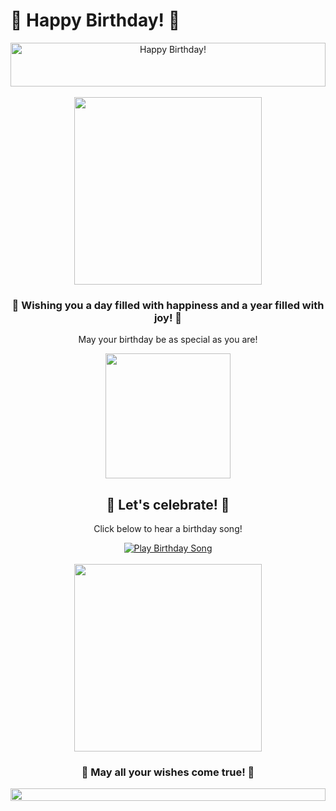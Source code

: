 # 🎉 Happy Birthday! 🎂

<div align="center">
  <img src="https://raw.githubusercontent.com/DenverCoder1/readme-typing-svg/main/src/animation.svg" width="100%" height="70" align="center" alt="Happy Birthday!" />
  
  <br/>
  <br/>
  
  <img src="https://media.giphy.com/media/SwImQhtiNA7io/giphy.gif" width="300" height="300" />
  
  <h3>🎊 Wishing you a day filled with happiness and a year filled with joy! 🎊</h3>
  
  <p>May your birthday be as special as you are!</p>
  
  <img src="https://media.giphy.com/media/KdqIbjYYEvOxdWOblq/giphy.gif" width="200" />
  
  <br/>
  
  <h2>🎵 Let's celebrate! 🎵</h2>
  
  <p>Click below to hear a birthday song!</p>
  
  <a href="https://youtu.be/NbOjOzyvFgU?si=di-zs2dbMoRw0GVS" target="_blank">
    <img src="https://img.shields.io/badge/Play%20Birthday%20Song-FF0000?style=for-the-badge&logo=youtube&logoColor=white" alt="Play Birthday Song" />
  </a>
  
  <br/>
  <br/>
  
  <img src="https://media.giphy.com/media/3ohs4kI2X9r7O8ZtoI/giphy.gif" width="300" />
  
  <h3>🎁 May all your wishes come true! 🎁</h3>
</div>

<!-- Add some sparkles -->
<div align="center">
  <img src="https://media.giphy.com/media/l46CySTsO9JqWL8di/giphy.gif" width="100%" height="20" />
</div>